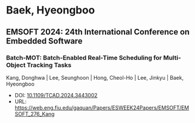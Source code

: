 # Baek, Hyeongboo

## EMSOFT 2024: 24th International Conference on Embedded Software

### Batch-MOT: Batch-Enabled Real-Time Scheduling for Multi-Object Tracking Tasks
Kang, Donghwa | Lee, Seunghoon | Hong, Cheol-Ho | Lee, Jinkyu | Baek, Hyeongboo
* DOI: [10.1109/TCAD.2024.3443002](https://doi.org/10.1109/TCAD.2024.3443002)
* URL: <https://web.eng.fiu.edu/gaquan/Papers/ESWEEK24Papers/EMSOFT/EMSOFT_276_Kang>

